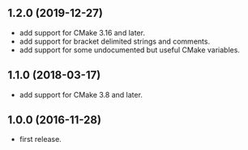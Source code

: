 ## 1.2.0 (2019-12-27)

* add support for CMake 3.16 and later.
* add support for bracket delimited strings and comments.
* add support for some undocumented but useful CMake variables.
 
## 1.1.0 (2018-03-17)

* add support for CMake 3.8 and later.

## 1.0.0 (2016-11-28)

* first release.
